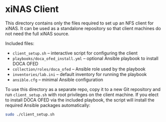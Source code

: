 # xiNAS Client

This directory contains only the files required to set up an NFS client for xiNAS.
It can be used as a standalone repository so that client machines do not need the
full xiNAS source.

Included files:

- `client_setup.sh` – interactive script for configuring the client
- `playbooks/doca_ofed_install.yml` – optional Ansible playbook to install DOCA OFED
- `collection/roles/doca_ofed` – Ansible role used by the playbook
- `inventories/lab.ini` – default inventory for running the playbook
- `ansible.cfg` – minimal Ansible configuration

To use this directory as a separate repo, copy it to a new Git repository and run
`client_setup.sh` with root privileges on the client machine. If you elect to
install DOCA OFED via the included playbook, the script will install the required
Ansible packages automatically:

```bash
sudo ./client_setup.sh
```
